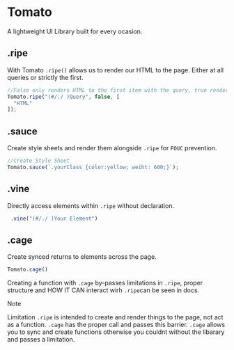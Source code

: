# Tomato
A lightweight UI Library built for every ocasion.

## .ripe
With Tomato `.ripe()` allows us to render our HTML to the page. Either at all queries or strictly the first.

```js
//False only renders HTML to the first item with the query, true renders to all.
Tomato.ripe("(#/./ )Query", false, [
  "HTML"
]);
```

## .sauce 
Create style sheets and render them alongside `.ripe` for `FOUC` prevention.

```js
//Create Style Sheet
Tomato.sauce(`.yourClass {color:yellow; weiht: 600;}`);
```
## .vine
Directly access elements within `.ripe` without declaration. 

```js
 .vine("(#/./ )Your Element")
```

## .cage
Create synced returns to elements across the page.

```js
Tomato.cage()
```
Creating a function with `.cage` by-passes limitations in `.ripe`, proper structure and HOW IT CAN interact wirh `.ripe`can be seen in docs.

> [!NOTE]
> Limitation `.ripe` is intended to create and render things to the page, not act as a function. `.cage` has the proper call and passes this barrier.
> `.cage` allows you to sync and create functions otherwise you couldnt without the libarary and passes a limitation.
